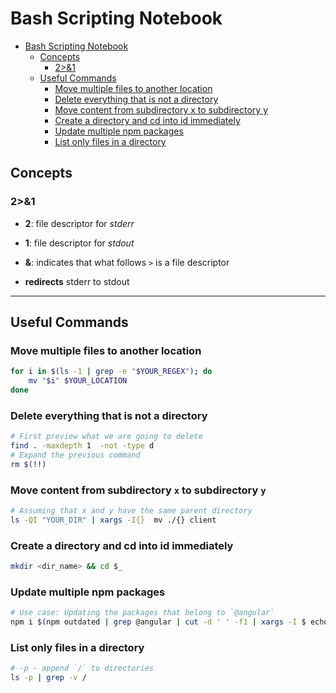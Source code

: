 # Bash Scripting Notebook

- [Bash Scripting Notebook](#bash-scripting-notebook)
  - [Concepts](#concepts)
    - [2&gt;&amp;1](#2gtamp1)
  - [Useful Commands](#useful-commands)
    - [Move multiple files to another location](#move-multiple-files-to-another-location)
    - [Delete everything that is not a directory](#delete-everything-that-is-not-a-directory)
    - [Move content from subdirectory x to subdirectory y](#move-content-from-subdirectory-x-to-subdirectory-y)
    - [Create a directory and cd into id immediately](#create-a-directory-and-cd-into-id-immediately)
    - [Update multiple npm packages](#update-multiple-npm-packages)
    - [List only files in a directory](#list-only-files-in-a-directory)

## Concepts

### 2>&1

* **2**: file descriptor for *stderr*

* **1**: file descriptor for *stdout*

* **&**: indicates that what follows `>` is a file descriptor

* **redirects** stderr to stdout

---

## Useful Commands

### Move multiple files to another location
```bash
for i in $(ls -1 | grep -e "$YOUR_REGEX"); do 
    mv "$i" $YOUR_LOCATION 
done
```

### Delete everything that is not a directory
```bash
# First preview what we are going to delete
find . -maxdepth 1  -not -type d
# Expand the previous command
rm $(!!)
```

### Move content from subdirectory `x` to subdirectory `y`
```bash
# Assuming that x and y have the same parent directory
ls -QI "YOUR_DIR" | xargs -I{}  mv ./{} client
```

### Create a directory and cd into id immediately
```bash
mkdir <dir_name> && cd $_
```

### Update multiple npm packages

```bash
# Use case: Updating the packages that belong to `@angular`
npm i $(npm outdated | grep @angular | cut -d ' ' -f1 | xargs -I $ echo '$@latest' | xargs echo)
```

### List only files in a directory

```bash
# -p - append `/` to directories
ls -p | grep -v /
```
